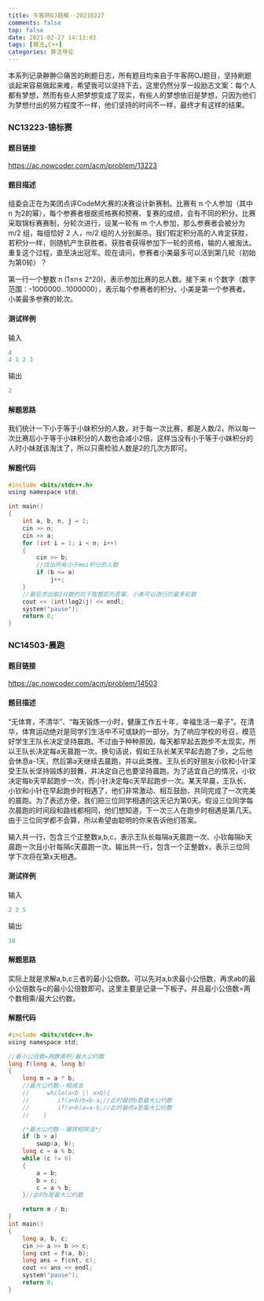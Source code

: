 ```yaml
---
title: 牛客网OJ题解--20210227
comments: false
top: false
date: 2021-02-27 14:13:03
tags: [算法,C++]
categories: 算法导论
---
```


本系列记录翀翀😐痛苦的刷题日志，所有题目均来自于牛客网OJ题目，坚持刷题谈起来容易做起来难，希望我可以坚持下去，这里仍然分享一段励志文案：每个人都有梦想，然而有些人把梦想变成了现实，有些人的梦想依旧是梦想，只因为他们为梦想付出的努力程度不一样，他们坚持的时间不一样，最终才有这样的结果。

<!-- more -->

### NC13223-锦标赛

#### 题目链接

https://ac.nowcoder.com/acm/problem/13223

#### 题目描述

组委会正在为美团点评CodeM大赛的决赛设计新赛制。比赛有 n 个人参加（其中 n 为2的幂），每个参赛者根据资格赛和预赛、复赛的成绩，会有不同的积分。比赛采取锦标赛赛制，分轮次进行，设某一轮有 m 个人参加，那么参赛者会被分为 m/2 组，每组恰好 2 人，m/2 组的人分别厮杀。我们假定积分高的人肯定获胜，若积分一样，则随机产生获胜者。获胜者获得参加下一轮的资格，输的人被淘汰。重复这个过程，直至决出冠军。现在请问，参赛者小美最多可以活到第几轮（初始为第0轮）？

第一行一个整数 n (1≤n≤ 2^20)，表示参加比赛的总人数。接下来 n 个数字（数字范围：-1000000…1000000），表示每个参赛者的积分。小美是第一个参赛者。小美最多参赛的轮次。

#### 测试样例

输入

```c
4
4 1 2 3
```

输出

```c
2
```

#### 解题思路

我们统计一下小于等于小妹积分的人数，对于每一次比赛，都是人数/2，所以每一次比赛后小于等于小妹积分的人数也会减小2倍，这样当没有小于等于小妹积分的人时小妹就该淘汰了，所以只需检验人数是2的几次方即可。

#### 解题代码

```c
#include <bits/stdc++.h>
using namespace std;

int main()
{
    int a, b, n, j = 1;
    cin >> n;
    cin >> a;
    for (int i = 1; i < n; i++)
    {
        cin >> b;
        //找出所有小于mei积分的人数
        if (b <= a)
            j++;
    }
    //最后求出取2对数的向下取整即为答案，小美可以进行的最多轮数
    cout << (int)log2(j) << endl;
    system("pause");
    return 0;
}
```

### NC14503-晨跑

#### 题目链接

https://ac.nowcoder.com/acm/problem/14503

#### 题目描述

“无体育，不清华”、“每天锻炼一小时，健康工作五十年，幸福生活一辈子”。在清华，体育运动绝对是同学们生活中不可或缺的一部分。为了响应学校的号召，模范好学生王队长决定坚持晨跑。不过由于种种原因，每天都早起去跑步不太现实，所以王队长决定每a天晨跑一次。换句话说，假如王队长某天早起去跑了步，之后他会休息a-1天，然后第a天继续去晨跑，并以此类推。王队长的好朋友小钦和小针深受王队长坚持锻炼的鼓舞，并决定自己也要坚持晨跑。为了适宜自己的情况，小钦决定每b天早起跑步一次，而小针决定每c天早起跑步一次。某天早晨，王队长、小钦和小针在早起跑步时相遇了，他们非常激动、相互鼓励，共同完成了一次完美的晨跑。为了表述方便，我们把三位同学相遇的这天记为第0天。假设三位同学每次晨跑的时间段和路线都相同，他们想知道，下一次三人在跑步时相遇是第几天。由于三位同学都不会算，所以希望由聪明的你来告诉他们答案。

输入共一行，包含三个正整数a,b,c，表示王队长每隔a天晨跑一次、小钦每隔b天晨跑一次且小针每隔c天晨跑一次。输出共一行，包含一个正整数x，表示三位同学下次将在第x天相遇。

#### 测试样例

输入

```c
2 3 5
```

输出

```c
30
```

#### 解题思路

实际上就是求解a,b,c三者的最小公倍数。可以先对a,b求最小公倍数，再求ab的最小公倍数与c的最小公倍数即可。这里主要是记录一下板子。并且最小公倍数=两个数相乘/最大公约数。

#### 解题代码

```c
#include <bits/stdc++.h>
using namespace std;

//最小公倍数=两数乘积/最大公约数
long f(long a, long b)
{
    long m = a * b;
    //最大公约数--相减法
    //     while(a<b || a>b){
    //        if(a<b)b=b-a;//此时最终b是最大公约数
    //        if(a>b)a=a-b;//此时最终a是最大公约数
    //    }

    /*最大公约数--辗转相除法*/
    if (b > a)
        swap(a, b);
    long c = a % b;
    while (c != 0)
    {
        a = b;
        b = c;
        c = a % b;
    }//此时b是最大公约数

    return m / b;
}
int main()
{
    long a, b, c;
    cin >> a >> b >> c;
    long cnt = f(a, b);
    long ans = f(cnt, c);
    cout << ans << endl;
    system("pause");
    return 0;
}
```

